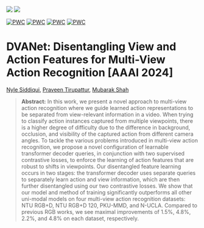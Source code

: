 <a href='https://nylesiddiqui.github.io/DVANet_webpage'><img src='https://img.shields.io/badge/Project-Page-Green'></a> <a href='https://arxiv.org/abs/2312.05719'><img src='https://img.shields.io/badge/Paper-Arxiv-red'></a> 


[![PWC](https://img.shields.io/endpoint.svg?url=https://paperswithcode.com/badge/dvanet-disentangling-view-and-action-features/action-recognition-on-n-ucla)](https://paperswithcode.com/sota/action-recognition-on-n-ucla?p=dvanet-disentangling-view-and-action-features)
[![PWC](https://img.shields.io/endpoint.svg?url=https://paperswithcode.com/badge/dvanet-disentangling-view-and-action-features/action-recognition-in-videos-on-pku-mmd)](https://paperswithcode.com/sota/action-recognition-in-videos-on-pku-mmd?p=dvanet-disentangling-view-and-action-features)
[![PWC](https://img.shields.io/endpoint.svg?url=https://paperswithcode.com/badge/dvanet-disentangling-view-and-action-features/action-recognition-in-videos-on-ntu-rgbd-120)](https://paperswithcode.com/sota/action-recognition-in-videos-on-ntu-rgbd-120?p=dvanet-disentangling-view-and-action-features)
[![PWC](https://img.shields.io/endpoint.svg?url=https://paperswithcode.com/badge/dvanet-disentangling-view-and-action-features/action-recognition-in-videos-on-ntu-rgbd)](https://paperswithcode.com/sota/action-recognition-in-videos-on-ntu-rgbd?p=dvanet-disentangling-view-and-action-features)

# DVANet: Disentangling View and Action Features for Multi-View Action Recognition [AAAI 2024]
[Nyle Siddiqui](https://nylesiddiqui.github.io/), [Praveen Tirupattur](https://scholar.google.com/citations?user=zA7RnbUAAAAJ&hl=en), [Mubarak Shah](https://scholar.google.com/citations?user=p8gsO3gAAAAJ&hl=en&oi=ao)

> **Abstract:**
> In this work, we present a novel approach to multi-view action recognition where we guide learned action representations to be separated from view-relevant information in a video. When trying to classify action instances captured from multiple viewpoints, there is a higher degree of difficulty due to the difference in background, occlusion, and visibility of the captured action from different camera angles. To tackle the various problems introduced in multi-view action recognition, we propose a novel configuration of learnable transformer decoder queries, in conjunction with two supervised contrastive losses, to enforce the learning of action features that are robust to shifts in viewpoints. Our disentangled feature learning occurs in two stages: the transformer decoder uses separate queries to separately learn action and view information, which are then further disentangled using our two contrastive losses. We show that our model and method of training significantly outperforms all other uni-modal models on four multi-view action recognition datasets: NTU RGB+D, NTU RGB+D 120, PKU-MMD, and N-UCLA. Compared to previous RGB works, we see maximal improvements of 1.5%, 4.8%, 2.2%, and 4.8% on each dataset, respectively.
